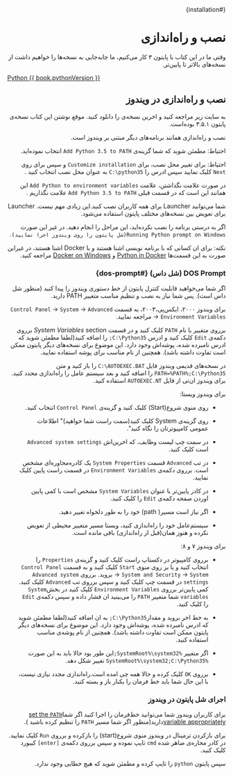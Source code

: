 <div dir=rtl>
{#installation}

# نصب و راه‌اندازی



وقتی ما در این کتاب با پایتون ۳ کار می‌کنیم، ما  جابه‌جایی به نسخه‌ها را خواهیم داشت از نسخه‌های بالاتر تا پایین‌تر.
<div dir=ltr>

[Python {{ book.pythonVersion }}](https://www.python.org/downloads/)

<div dir=rtl>

## نصب و راه‌اندازی در ویندوز

به سایت زیر مراجعه کنید و اخرین نسخه‌ی را دانلود کنید. موقع نوشتن این کتاب نسخه‌ی پایتون ۳.۵.۱ بوده‌است.

نصب و  راه‌اندازی همانند برنامه‌های دیگر مبتنی بر ویندوز است.

احتیاط: مطمئن شوید که شما گزینه‌ی `Add Python 3.5 to PATH` انتخاب نموده‌اید.

احتیاط: برای تغییر محل نصب، برای `Customize installation`  و سپس برای روی  `Next` کلیک نمایید سپس ادرس را `C:\python35` به عنوان محل نصب انتخاب کنید  . 

در صورت علامت نگذاشتن، علامت `Add Python to environment variables` این همانند این است که در قسمت قبلی  `Add Python 3.5 to PATH` علامت نگذاریم .



شما می‌توانید Launcher برای همه کاربران نصب کنید.این زیادی مهم نیست. Launcher برای تعویض بین نسخه‌های مختلف پایتون استفاده می‌شود.

اگر به درستی برنامه را نصب نکرده‌اید، این مراحل را انجام دهید. در غیر این صورت  `Running Python prompt on Windows(شل پایتون را روی ویندوز اجرا نمایید)`.

نکته:  برای ان کسانی که با برنامه نویسی اشنا هستند و با Docker اشنا هستند، در غیراین صورت به این قسمت‌ها [Python in Docker](https://hub.docker.com/_/python/) و [Docker on Windows](https://docs.docker.com/windows/) مراجعه کنید.


### DOS Prompt (شل داس)   {#dos-prompt}

اگر شما می‌خواهید قابلیت کنترل پایتون از خط دستوری ویندوز را پیدا کنید (منظور شل داس است). پس شما نیاز به نصب و تنظیم مناسب  متغییر PATH دارید.

برای ویندوز ۲۰۰۰، ایکس‌پی،۲۰۰۳، به قسمت `Control Panel` -> `System` -> `Advanced` -> `Environment Variables` مراجعه نمایید.

برروی متغییر با نام `PATH` کلیک کنید و در قسمت _System Variables_ section برروی دکمه‌ی  `Edit` کلیک کنید و ادرس `C:\Python35;` را اضافه کنید(لطفا مطمئن شوید که ادرس نامبرده شده، پوشه‌اش وجود دارد. این موضوع برای نسخه‌های دیگر پایتون ممکن است تفاوت داشته باشد). همچنین از نام مناسب برای پوشه استفاده نمایید.


<!-- دایرکتوری باید با نسخه‌ی پایتون در متغییر book.json یکی باشد -->

<!-- دایرکتوری باید با نسخه‌ی پایتون در متغییر book.json یکی باشد-->

در نسخه‌های قدیمی ویندوز فایل  `C:\AUTOEXEC.BAT` را باز کنید و متن  `PATH=%PATH%;C:\Python35` را اضافه کنید و بعد سیستم عامل را راه‌اندازی مجدد کنید. برای ویندوز ان‌تی از فایل  `AUTOEXEC.NT` استفاده کنید.

برای ویندوز ویستا:

- روی منوی شروع(Start) کلیک کنید و گزینه‌ی `Control Panel` انتخاب کنید.

- روی گزینه‌ی System کلیک کنید(سمت راست شما خواهید)" اطلاعات عمومی کامپیوترتان را نگاه کنید".

- در سمت چپ لیست وظایف، که اخرین‌اش `Advanced system settings` است کلیک کنید.
 - در تب `Advanced` قسمت  `System Properties`  یک کادره‌محاوره‌ای مشخص است. برروی دکمه‌ی `Environment Variables` در قسمت راست پایین کلیک نمایید.

- در کادر پایین‌تر با عنوان `System Variables` مشخص است با کمی پایین اوردن صفحه  دکمه‌ی `Edit` را کلیک کنید.


- اگر نیاز است مسیر( path) خود را به طور دلخواه تغییر دهید.

- سیستم‌عامل خود را راه‌اندازی کنید، ویستا مسیر متغییر محیطی از تعویض نکرده و هنوز همان(قبل از راه‌اندازی) باقی مانده است.






برای ویندوز ۷ و ۸:

-  برروی کامپیوتر در دکستاپ راست کلیک کنید و گزینه‌ی  `Properties` را انتخاب کنید و یا بر روی منوی `Start` کلیک کنید و به قسمت  `Control Panel` -> `System and Security` -> `System` بروید. برروی `Advanced system settings` در قسمت چپ کلیک کنید و سپس برروی تب `Advanced` کلیک کنید. کمی پایین‌تر برروی `Environment Variables` کلیک کنید در بخش`System variables` شما  متغییر  `PATH` را می‌بینید ان فشار داده و سپس دکمه‌ی  `Edit` را کلیک کنید.

- به خط اخر بروید و مقدار`C:\Python35;` به ان اضافه کنید(لطفا مطمئن شوید که ادرس نامبرده شده، پوشه‌اش وجود دارد. این موضوع برای نسخه‌های دیگر پایتون ممکن است تفاوت داشته باشد). همچنین از نام پوشه‌ی مناسب استفاده کنید.

- اگر متغییر  `%SystemRoot%\system32;`این طور بود حالا باید به این صورت `%SystemRoot%\system32;C:\Python35` تغییر شکل دهد.

- برروی  `OK` کلیک کرده و حالا همه چی امده است.راه‌اندازی مجدد نیازی نیست، با این حال شما باید خط فرمان را یکبار باز و بسته کنید.


### اجرای شل پایتون در ویندوز

برای کاربران ویندوز شما می‌توانید خط‌فرمان را اجرا کنید اگر شما[set the `PATH` variable appropriately](#dos-prompt)دارید(منظور اگر شما مسیر `PATH` را تنظیم کرده باشید ).

برای بازکردن ترمینال در ویندوز منوی شروع(start) را بازکرده و برروی `Run` کلیک نمایید. در کادر محاره‌ی ضاهر شده  `cmd` تایپ نموده و سپس برروی دکمه‌ی `[enter]` کیبورد کلیک کنید.

سپس پایتون `python` را تایپ کرده و مطمئن شوید که هیچ خطایی وجود ندارد.








